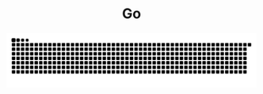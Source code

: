 <h1 align="center">Go</h1>

###

<img src="https://raw.githubusercontent.com/ardszsantos/ardszsantos/output/snake.svg" alt="Snake animation" />

###

